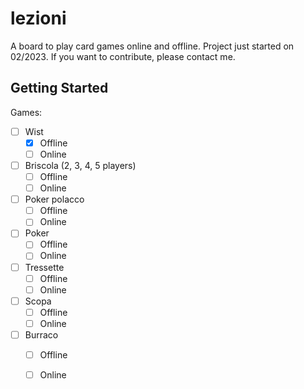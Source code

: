 # lezioni

A board to play card games online and offline.
Project just started on 02/2023.
If you want to contribute, please contact me.

## Getting Started

Games:
 - [ ] Wist
    - [x] Offline
    - [ ] Online
- [ ] Briscola (2, 3, 4, 5 players)
    - [ ] Offline
    - [ ] Online
- [ ] Poker polacco
    - [ ] Offline
    - [ ] Online
- [ ] Poker
    - [ ] Offline
    - [ ] Online
- [ ] Tressette
    - [ ] Offline
    - [ ] Online
- [ ] Scopa
    - [ ] Offline
    - [ ] Online
- [ ] Burraco
    - [ ] Offline
    - [ ] Online

